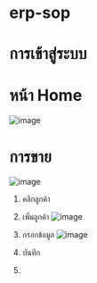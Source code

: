 # erp-sop

# การเข้าสู่ระบบ
# หน้า Home
![image](https://github.com/user-attachments/assets/a9fb0d8f-dfc6-4f32-893d-4845f9a9964c)
# การขาย
![image](https://github.com/user-attachments/assets/71b18ac2-0191-4441-9eee-e85bec9d89c6)
1. คลิกลูกค้า
2. เพิ่มลูกค้า
   ![image](https://github.com/user-attachments/assets/5ecdfe9e-ef94-4583-b198-cff4a76c0a86)
3. กรอกข้อมูล 
![image](https://github.com/user-attachments/assets/5da9e512-de1f-42d1-87ad-0e97f9862a12)

4. บันทึก
5. 
